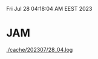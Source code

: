 Fri Jul 28 04:18:04 AM EEST 2023
# JAM
<a href='./cache/202307/28_04.log'>./cache/202307/28_04.log</a>
